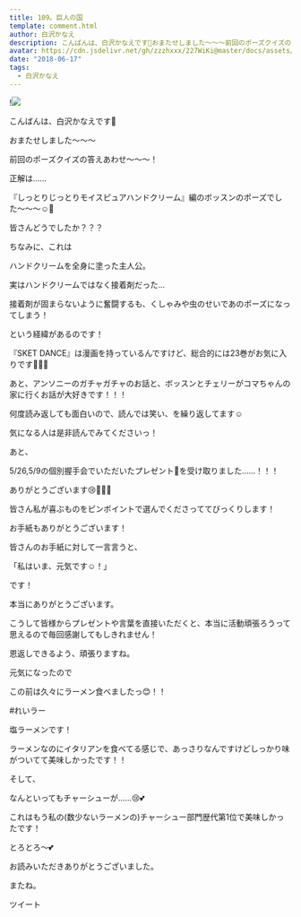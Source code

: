 ```yaml
---
title: 109。巨人の国
template: comment.html
author: 白沢かなえ
description: こんばんは、白沢かなえです🌷おまたせしました〜〜〜前回のポーズクイズの答えあわせ〜〜〜！...
avatar: https://cdn.jsdelivr.net/gh/zzzhxxx/227WiKi@master/docs/assets/photo/avatar/kanae.jpg
date: "2018-06-17"
tags:
  - 白沢かなえ
---
```


!![](https://cdn.jsdelivr.net/gh/227WiKi/227WiKi-image@master/blog-image/kanae-2018-06-17_1.jpg)









こんばんは、白沢かなえです🌷

















おまたせしました〜〜〜




前回のポーズクイズの答えあわせ〜〜〜！











































正解は……








『しっとりじっとりモイスピュアハンドクリーム』編のボッスンのポーズでした〜〜〜☺️💮











皆さんどうでしたか？？？















ちなみに、これは




ハンドクリームを全身に塗った主人公。

実はハンドクリームではなく接着剤だった…


接着剤が固まらないように奮闘するも、くしゃみや虫のせいであのポーズになってしまう！




という経緯があるのです！




















『SKET DANCE』は漫画を持っているんですけど、総合的には23巻がお気に入りです💫💫💫




あと、アンソニーのガチャガチャのお話と、ボッスンとチェリーがコマちゃんの家に行くお話が大好きです！！！







何度読み返しても面白いので、読んでは笑い、を繰り返してます☺️














気になる人は是非読んでみてくださいっ！






























あと、





5/26,5/9の個別握手会でいただいたプレゼント🎁を受け取りました……！！！








ありがとうございます😢🧡🧡🧡






皆さん私が喜ぶものをピンポイントで選んでくださっててびっくりします！












お手紙もありがとうございます！







皆さんのお手紙に対して一言言うと、



「私はいま、元気です☺️！」



です！








本当にありがとうございます。









こうして皆様からプレゼントや言葉を直接いただくと、本当に活動頑張ろうって思えるので毎回感謝してもしきれません！




恩返しできるよう、頑張りますね。


















元気になったので


この前は久々にラーメン食べましたっ😊！！











#れいラー








塩ラーメンです！



ラーメンなのにイタリアンを食べてる感じで、あっさりなんですけどしっかり味がついてて美味しかったです！！



そして、



なんといってもチャーシューが……😢💕







これはもう私の(数少ないラーメンの)チャーシュー部門歴代第1位で美味しかったです！







とろとろ〜💕

















お読みいただきありがとうございました。


またね。


ツイート



